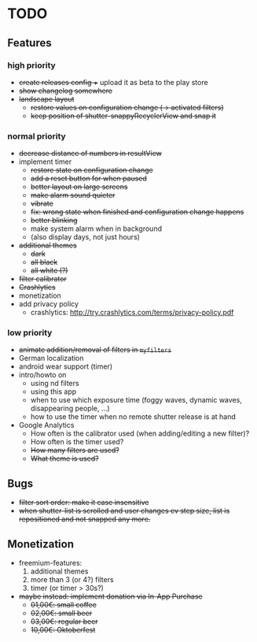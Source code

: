 # TODO

## Features

### high priority
* ~~create releases config +~~ upload it as beta to the play store
* ~~show changelog somewhere~~
* ~~landscape layout~~
   * ~~restore values on configuration change (-> activated filters)~~
   * ~~keep position of shutter-snappyRecyclerView and snap it~~

### normal priority
* ~~decrease distance of numbers in resultView~~
* implement timer
   * ~~restore state on configuration change~~
   * ~~add a reset button for when paused~~
   * ~~better layout on large screens~~
   * ~~make alarm sound quieter~~
   * ~~vibrate~~
   * ~~fix: wrong state when finished and configuration change happens~~
   * ~~better blinking~~
   * make system alarm when in background
   * (also display days, not just hours)
* ~~additional themes~~
   * ~~dark~~
   * ~~all black~~
   * ~~all white (?)~~
* ~~filter calibrator~~
* ~~Crashlytics~~
* monetization
* add privacy policy
   * crashlytics: http://try.crashlytics.com/terms/privacy-policy.pdf

### low priority
* ~~animate addition/removal of filters in `myfilters`~~
* German localization
* android wear support (timer)
* intro/howto on
   * using nd filters
   * using this app
   * when to use which exposure time (foggy waves, dynamic waves, disappearing people, ...)
   * how to use the timer when no remote shutter release is at hand
* Google Analytics
   * How often is the calibrator used (when adding/editing a new filter)?
   * How often is the timer used?
   * ~~How many filters are used?~~
   * ~~What theme is used?~~


## Bugs
* ~~filter sort order: make it case insensitive~~
* ~~when shutter-list is scrolled and user changes ev step size, list is repositioned and not snapped any more.~~


## Monetization
* freemium-features:
   1. additional themes
   2. more than 3 (or 4?) filters
   3. timer (or timer > 30s?)
* ~~maybe instead: implement donation via In-App Purchase~~
   * ~~01,00€: small coffee~~
   * ~~02,00€: small beer~~
   * ~~03,00€: regular beer~~
   * ~~10,00€: Oktoberfest~~
